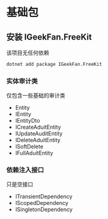 # 基础包

## 安装 IGeekFan.FreeKit

该项目无任何依赖

```bash
dotnet add package IGeekFan.FreeKit
```

### 实体审计类

仅包含一些基础的审计类

- Entity
- IEntity
- IEntityDto
- ICreateAduitEntity
- IUpdateAuditEntity
- IDeleteAduitEntity
- ISoftDelete
- IFullAduitEntity

### 依赖注入接口

只是空接口

- ITransientDependency
- IScopedDependency
- ISingletonDependency